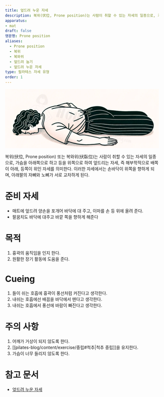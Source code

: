 ```yaml
---
title: 엎드려 누운 자세
description: 복위(伏位, Prone position)는 사람이 취할 수 있는 자세의 일종으로, 가슴을 아래쪽으로 하고 등을 위쪽으로 하여 엎드리는 자세, 즉 해부학적으로 배쪽이 아래, 등쪽이 위인 자세를 의미한다. 이러한 자세에서는 손바닥이 위쪽을 향하게 되며, 아래팔의 자뼈와 노뼈가 서로 교차하게 된다.
apparatus: 
- mat
draft: false
영문명: Prone position
aliases:
  - Prone position
  - 복위
  - 복와위
  - 엎드려 눕기
  - 엎드려 누운 자세
type: 필라테스 자세 유형
order: 1
---
```


![](prone-position.png)

복위(伏位, Prone position) 또는 복와위(伏臥位)는 사람이 취할 수 있는 자세의 일종으로, 
가슴을 아래쪽으로 하고 등을 위쪽으로 하여 엎드리는 자세, 즉 해부학적으로 배쪽이 아래, 등쪽이 위인 자세를 의미한다. 
이러한 자세에서는 손바닥이 위쪽을 향하게 되며, 아래팔의 자뼈와 노뼈가 서로 교차하게 된다.

# 준비 자세

- 매트에 엎드려 양손을 포개어 바닥에 대 주고, 이마를 손 등 위에 올려 준다.
- 팔꿈치도 바닥에 대주고 바깥 쪽을 향하게 해준다

# 목적

1. 흉곽의 움직임을 인지 한다.
2. 원활한 장기 활동에 도움을 준다.

# Cueing

1. 들이 쉬는 호흡에 흉곽이 풍선처럼 커진다고 생각한다.
2. 내쉬는 호흡에선 배꼽을 바닥에서 뗀다고 생각한다.
3. 내쉬는 호흡에서 풍선에 바람이 빠진다고 생각한다.

# 주의 사항

1. 어깨가 거상이 되지 않도록 한다.
2. [[pilates-blog/content/exercise/중립#척추|척추 중립]]을 유지한다.
3. 가슴이 너무 들리지 않도록 한다.


# 참고 문서

- [엎드려 누운 자세](https://en.wikipedia.org/wiki/Prone_position)